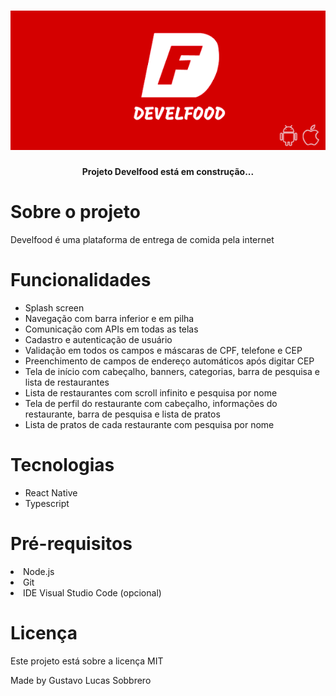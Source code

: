 # <img src="./bann.png">



<h4 align="center">
Projeto Develfood está em construção... 
</h4>

<h1>Sobre o projeto</h1>
<p>Develfood é uma plataforma de entrega de comida pela internet</p>

<h1>Funcionalidades</h1>
<ul>
  <li>Splash screen</li>
  <li>Navegação com barra inferior e em pilha</li>
  <li>Comunicação com APIs em todas as telas</li>
  <li>Cadastro e autenticação de usuário</li>
  <li>Validação em todos os campos e máscaras de CPF, telefone e CEP</li>
  <li>Preenchimento de campos de endereço automáticos após digitar CEP</li>
  <li>Tela de início com cabeçalho, banners, categorias, barra de pesquisa e lista de restaurantes</li>
  <li>Lista de restaurantes com scroll infinito e pesquisa por nome</li>
  <li>Tela de perfil do restaurante com cabeçalho, informações do restaurante, barra de pesquisa e lista de pratos</li>
  <li>Lista de pratos de cada restaurante com pesquisa por nome</li>
</ul>

<h1>Tecnologias</h1>
<ul>
  <li>React Native</li>
  <li>Typescript</li>
</ul>

<h1>Pré-requisitos</h1>
  <li>Node.js</li>
  <li>Git</li>
  <li>IDE Visual Studio Code (opcional)</li>


<h1>Licença</h1>
<p>Este projeto está sobre a licença MIT</p>

Made by Gustavo Lucas Sobbrero

